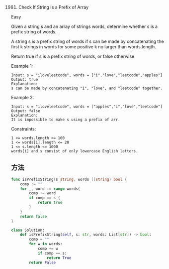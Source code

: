 1961. Check If String Is a Prefix of Array


Easy


Given a string s and an array of strings words, determine whether s is a prefix string of words.

A string s is a prefix string of words if s can be made by concatenating the first k strings in words for some positive k no larger than words.length.

Return true if s is a prefix string of words, or false otherwise.

 

Example 1:

```
Input: s = "iloveleetcode", words = ["i","love","leetcode","apples"]
Output: true
Explanation:
s can be made by concatenating "i", "love", and "leetcode" together.
```

Example 2:

```
Input: s = "iloveleetcode", words = ["apples","i","love","leetcode"]
Output: false
Explanation:
It is impossible to make s using a prefix of arr.
```
 

Constraints:

```
1 <= words.length <= 100
1 <= words[i].length <= 20
1 <= s.length <= 1000
words[i] and s consist of only lowercase English letters.
```

## 方法


```go
func isPrefixString(s string, words []string) bool {
    comp := ""
    for _, word := range words{
        comp += word
        if comp == s {
            return true
        }
    }
    return false
}
```


```python
class Solution:
    def isPrefixString(self, s: str, words: List[str]) -> bool:
        comp = ""
        for w in words:
            comp += w
            if comp == s:
                return True
        return False
```